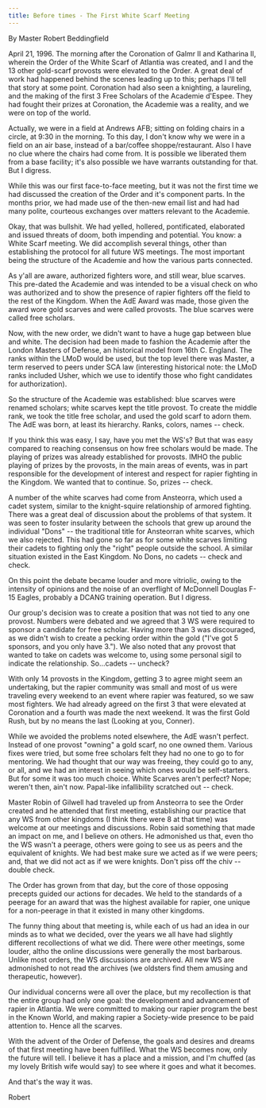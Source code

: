 ```yaml
---
title: Before times - The First White Scarf Meeting
---
```


By Master Robert Beddingfield

April 21, 1996. The morning after the Coronation of Galmr II and Katharina II, wherein the Order of the White Scarf of Atlantia was created, and I and the 13 other gold-scarf provosts were elevated to the Order. A great deal of work had happened behind the scenes leading up to this; perhaps I'll tell that story at some point. Coronation had also seen a knighting, a laureling, and the making of the first 3 Free Scholars of the Academie d'Espee. They had fought their prizes at Coronation, the Academie was a reality, and we were on top of the world.

Actually, we were in a field at Andrews AFB; sitting on folding chairs in a circle, at 9:30 in the morning. To this day, I don't know why we were in a field on an air base, instead of a bar/coffee shoppe/restaurant. Also I have no clue where the chairs had come from. It is possible we liberated them from a base facility; it's also possible we have warrants outstanding for that. But I digress.

While this was our first face-to-face meeting, but it was not the first time we had discussed the creation of the Order and it's component parts. In the months prior, we had made use of the then-new email list and had had many polite, courteous exchanges over matters relevant to the Academie.

Okay, that was bullshit. We had yelled, hollered, pontificated, elaborated and issued threats of doom, both impending and potential. You know: a White Scarf meeting. We did accomplish several things, other than establishing the protocol for all future WS meetings. The most important being the structure of the Academie and how the various parts connected.

As y'all are aware, authorized fighters wore, and still wear, blue scarves. This pre-dated the Academie and was intended to be a visual check on who was authorized and to show the presence of rapier fighters off the field to the rest of the Kingdom. When the AdE Award was made, those given the award wore gold scarves and were called provosts. The blue scarves were called free scholars.

Now, with the new order, we didn't want to have a huge gap between blue and white. The decision had been made to fashion the Academie after the London Masters of Defense, an historical model from 16th C. England. The ranks within the LMoD would be used, but the top level there was Master, a term reserved to peers under SCA law (interesting historical note: the LMoD ranks included Usher, which we use to identify those who fight candidates for authorization).

So the structure of the Academie was established: blue scarves were renamed scholars; white scarves kept the title provost. To create the middle rank, we took the title free scholar, and used the gold scarf to adorn them. The AdE was born, at least its hierarchy. Ranks, colors, names -- check.

If you think this was easy, I say, have you met the WS's? But that was easy compared to reaching consensus on how free scholars would be made. The playing of prizes was already established for provosts. IMHO the public playing of prizes by the provosts, in the main areas of events, was in part responsible for the development of interest and respect for rapier fighting in the Kingdom. We wanted that to continue. So, prizes -- check.

A number of the white scarves had come from Ansteorra, which used a cadet system, similar to the knight-squire relationship of armored fighting. There was a great deal of discussion about the problems of that system. It was seen to foster insularity between the schools that grew up around the individual "Dons" -- the traditional title for Ansteorran white scarves, which we also rejected. This had gone so far as for some white scarves limiting their cadets to fighting only the "right" people outside the school. A similar situation existed in the East Kingdom. No Dons, no cadets -- check and check.

On this point the debate became louder and more vitriolic, owing to the intensity of opinions and the noise of an overflight of McDonnell Douglas F-15 Eagles, probably a DCANG training operation. But I digress.

Our group's decision was to create a position that was not tied to any one provost. Numbers were debated and we agreed that 3 WS were required to sponsor a candidate for free scholar. Having more than 3 was discouraged, as we didn't wish to create a pecking order within the gold ("I've got 5 sponsors, and you only have 3."). We also noted that any provost that wanted to take on cadets was welcome to, using some personal sigil to indicate the relationship. So...cadets -- uncheck?

With only 14 provosts in the Kingdom, getting 3 to agree might seem an undertaking, but the rapier community was small and most of us were traveling every weekend to an event where rapier was featured, so we saw most fighters. We had already agreed on the first 3 that were elevated at Coronation and a fourth was made the next weekend. It was the first Gold Rush, but by no means the last (Looking at you, Conner).

While we avoided the problems noted elsewhere, the AdE wasn't perfect. Instead of one provost "owning" a gold scarf, no one owned them. Various fixes were tried, but some free scholars felt they had no one to go to for mentoring. We had thought that our way was freeing, they could go to any, or all, and we had an interest in seeing which ones would be self-starters. But for some it was too much choice. White Scarves aren't perfect? Nope; weren't then, ain't now. Papal-like infallibility scratched out -- check.

Master Robin of Gilwell had traveled up from Ansteorra to see the Order created and he attended that first meeting, establishing our practice that any WS from other kingdoms (I think there were 8 at that time) was welcome at our meetings and discussions. Robin said something that made an impact on me, and I believe on others. He admonished us that, even tho the WS wasn't a peerage, others were going to see us as peers and the equivalent of knights. We had best make sure we acted as if we were peers; and, that we did not act as if we were knights. Don't piss off the chiv -- double check.

The Order has grown from that day, but the core of those opposing precepts guided our actions for decades. We held to the standards of a peerage for an award that was the highest available for rapier, one unique for a non-peerage in that it existed in many other kingdoms.

The funny thing about that meeting is, while each of us had an idea in our minds as to what we decided, over the years we all have had slightly different recollections of what we did. There were other meetings, some louder, altho the online discussions were generally the most barbarous. Unlike most orders, the WS discussions are archived. All new WS are admonished to not read the archives (we oldsters find them amusing and therapeutic, however).

Our individual concerns were all over the place, but my recollection is that the entire group had only one goal: the development and advancement of rapier in Atlantia. We were committed to making our rapier program the best in the Known World, and making rapier a Society-wide presence to be paid attention to. Hence all the scarves.

With the advent of the Order of Defense, the goals and desires and dreams of that first meeting have been fulfilled. What the WS becomes now, only the future will tell. I believe it has a place and a mission, and I'm chuffed (as my lovely British wife would say) to see where it goes and what it becomes.

And that's the way it was.

Robert
